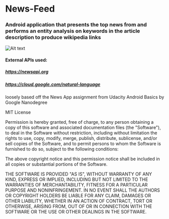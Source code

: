 # News-Feed

### Android application that presents the top news from and performs an entity analysis on keywords in the article description to produce wikipedia links

![Alt text](https://github.com/uml-app1-2017/assignment-6-news-app-cp0153/blob/master/screenshot3.png?raw=true "Screenshots")

#### External APIs used:
##### https://newsapi.org
##### https://cloud.google.com/natural-language
 
loosely based off the News App assignment from Udacity Android Basics by Google Nanodegree

MIT License

Permission is hereby granted, free of charge, to any person obtaining a copy
of this software and associated documentation files (the "Software"), to deal
in the Software without restriction, including without limitation the rights
to use, copy, modify, merge, publish, distribute, sublicense, and/or sell
copies of the Software, and to permit persons to whom the Software is
furnished to do so, subject to the following conditions:

The above copyright notice and this permission notice shall be included in all
copies or substantial portions of the Software.

THE SOFTWARE IS PROVIDED "AS IS", WITHOUT WARRANTY OF ANY KIND, EXPRESS OR
IMPLIED, INCLUDING BUT NOT LIMITED TO THE WARRANTIES OF MERCHANTABILITY,
FITNESS FOR A PARTICULAR PURPOSE AND NONINFRINGEMENT. IN NO EVENT SHALL THE
AUTHORS OR COPYRIGHT HOLDERS BE LIABLE FOR ANY CLAIM, DAMAGES OR OTHER
LIABILITY, WHETHER IN AN ACTION OF CONTRACT, TORT OR OTHERWISE, ARISING FROM,
OUT OF OR IN CONNECTION WITH THE SOFTWARE OR THE USE OR OTHER DEALINGS IN THE
SOFTWARE.
